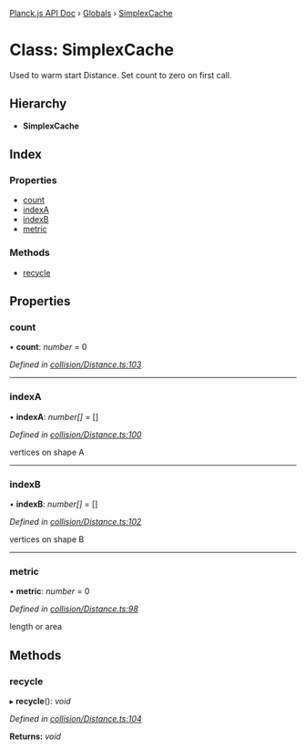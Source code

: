 [Planck.js API Doc](../README.md) › [Globals](../globals.md) › [SimplexCache](simplexcache.md)

# Class: SimplexCache

Used to warm start Distance. Set count to zero on first call.

## Hierarchy

* **SimplexCache**

## Index

### Properties

* [count](simplexcache.md#count)
* [indexA](simplexcache.md#indexa)
* [indexB](simplexcache.md#indexb)
* [metric](simplexcache.md#metric)

### Methods

* [recycle](simplexcache.md#recycle)

## Properties

###  count

• **count**: *number* = 0

*Defined in [collision/Distance.ts:103](https://github.com/shakiba/planck.js/blob/5b96d95/src/collision/Distance.ts#L103)*

___

###  indexA

• **indexA**: *number[]* = []

*Defined in [collision/Distance.ts:100](https://github.com/shakiba/planck.js/blob/5b96d95/src/collision/Distance.ts#L100)*

vertices on shape A

___

###  indexB

• **indexB**: *number[]* = []

*Defined in [collision/Distance.ts:102](https://github.com/shakiba/planck.js/blob/5b96d95/src/collision/Distance.ts#L102)*

vertices on shape B

___

###  metric

• **metric**: *number* = 0

*Defined in [collision/Distance.ts:98](https://github.com/shakiba/planck.js/blob/5b96d95/src/collision/Distance.ts#L98)*

length or area

## Methods

###  recycle

▸ **recycle**(): *void*

*Defined in [collision/Distance.ts:104](https://github.com/shakiba/planck.js/blob/5b96d95/src/collision/Distance.ts#L104)*

**Returns:** *void*
